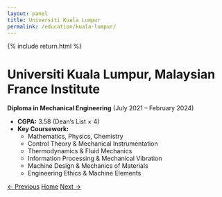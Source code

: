 ```yaml
---
layout: panel
title: Universiti Kuala Lumpur
permalink: /education/kuala-lumpur/
---
```


{% include return.html %}

# Universiti Kuala Lumpur, Malaysian France Institute  
**Diploma in Mechanical Engineering** (July 2021 – February 2024)  
- **CGPA:** 3.58 (Dean’s List × 4) 
- **Key Coursework:**  
  - Mathematics, Physics, Chemistry  
  - Control Theory & Mechanical Instrumentation  
  - Thermodynamics & Fluid Mechanics  
  - Information Processing & Mechanical Vibration  
  - Machine Design & Mechanics of Materials  
  - Engineering Ethics & Machine Elements

<footer class="project-footer">
  <a href="/education/ritsumeikan/" class="btn btn-prev">← Previous</a>
  <a href="/"                            class="btn btn-home">Home</a>
  <a href="/education/smk-agama-kedah/" class="btn btn-next">Next →</a>
</footer>
